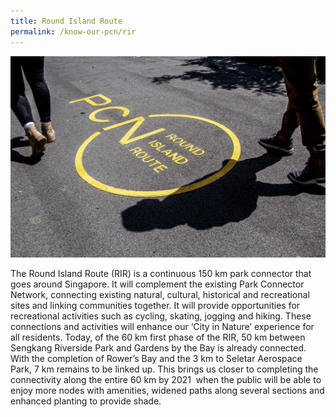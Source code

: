 ```yaml
---
title: Round Island Route
permalink: /know-our-pcn/rir
---
```

![Alt text for image on Isomer site](/images/Round%20Island%20Hero%20downsized.jpg)

The Round Island Route (RIR) is a continuous 150 km park connector that goes around Singapore. It will complement the existing Park Connector Network, connecting existing natural, cultural, historical and recreational sites and linking communities together. It will provide opportunities for recreational activities such as cycling, skating, jogging and hiking. These connections and activities will enhance our ‘City in Nature’ experience for all residents.
Today, of the 60 km first phase of the RIR, 50 km between Sengkang Riverside Park and Gardens by the Bay is already connected. With the completion of Rower’s Bay and the 3 km to Seletar Aerospace Park, 7 km remains to be linked up. This brings us closer to completing the connectivity along the entire 60 km by 2021  when the public will be able to enjoy more nodes with amenities, widened paths along several sections and enhanced planting to provide shade.

